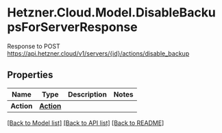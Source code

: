 # Hetzner.Cloud.Model.DisableBackupsForServerResponse
Response to POST https://api.hetzner.cloud/v1/servers/{id}/actions/disable_backup

## Properties

Name | Type | Description | Notes
------------ | ------------- | ------------- | -------------
**Action** | [**Action**](Action.md) |  | 

[[Back to Model list]](../../README.md#documentation-for-models) [[Back to API list]](../../README.md#documentation-for-api-endpoints) [[Back to README]](../../README.md)

